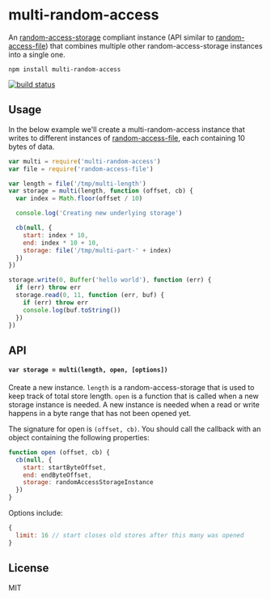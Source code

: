 # multi-random-access

An [random-access-storage](https://github.com/random-access-storage/random-access-storage) compliant instance (API similar to [random-access-file](https://github.com/random-access-storage/random-access-file)) that combines multiple other random-access-storage instances into a single one.

```
npm install multi-random-access
```

[![build status](http://img.shields.io/travis/mafintosh/multi-random-access.svg?style=flat)](http://travis-ci.org/mafintosh/multi-random-access)

## Usage

In the below example we'll create a multi-random-access instance that writes to different instances of [random-access-file](https://github.com/random-access-storage/random-access-file), each containing 10 bytes of data.

``` js
var multi = require('multi-random-access')
var file = require('random-access-file')

var length = file('/tmp/multi-length')
var storage = multi(length, function (offset, cb) {
  var index = Math.floor(offset / 10)

  console.log('Creating new underlying storage')

  cb(null, {
    start: index * 10,
    end: index * 10 + 10,
    storage: file('/tmp/multi-part-' + index)
  })
})

storage.write(0, Buffer('hello world'), function (err) {
  if (err) throw err
  storage.read(0, 11, function (err, buf) {
    if (err) throw err
    console.log(buf.toString())
  })
})
```

## API

#### `var storage = multi(length, open, [options])`

Create a new instance. `length` is a random-access-storage that is used to keep track of total store length. `open` is a function that is called when a new storage instance is needed. A new instance is needed when a read or write happens in a byte range that has not been opened yet.

The signature for open is `(offset, cb)`. You should call the callback with an object containing the following properties:

``` js
function open (offset, cb) {
  cb(null, {
    start: startByteOffset,
    end: endByteOffset,
    storage: randomAccessStorageInstance
  })
}
```

Options include:

``` js
{
  limit: 16 // start closes old stores after this many was opened
}
```

## License

MIT
